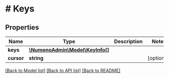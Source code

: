 # # Keys

## Properties

| Name       | Type                                           | Description | Notes      |
| ---------- | ---------------------------------------------- | ----------- | ---------- |
| **keys**   | [**\NumenoAdmin\Model\KeyInfo[]**](KeyInfo.md) |             |
| **cursor** | **string**                                     |             | [optional] |

[[Back to Model list]](../../README.md#models) [[Back to API list]](../../README.md#endpoints) [[Back to README]](../../README.md)
